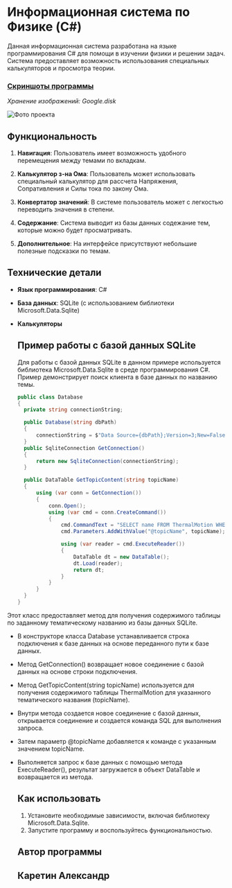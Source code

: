 # Информационная система по Физике (C#)

Данная информационная система разработана на языке программирования C# для помощи в изучении физики и решении задач. Система предоставляет возможность использования специальных калькуляторов и просмотра теории.

### [Скриншоты программы](https://drive.google.com/drive/folders/1n94XEREqiIbxn08Pmf06TyqMiawfNXzV?usp=sharing)
*Хранение изображений: Google.disk*

![Фото проекта](https://i.postimg.cc/3wKnrPGG/Screenshot-1.png)

## Функциональность

1. **Навигация**: Пользователь имеет возможность удобного перемещения между темами по вкладкам.

2. **Калькулятор з-на Ома**: Пользователь может использовать специальный калькулятор для рассчета Напряжения, Сопративления и Силы тока по закону Ома.

3. **Конвертатор значений**: В системе пользователь может с легкостью переводить значения в степени.

4. **Содержание**: Система выводит из базы данных содежание тем, которые можно будет просматривать.

5. **Дополнительное**: На интерфейсе присутствуют небольшие полезные подсказки по темам.

## Технические детали

- **Язык программирования**: C#
- **База данных**: SQLite (с использованием библиотеки Microsoft.Data.Sqlite)
- **Калькуляторы**

  ## Пример работы с базой данных SQLite
  Для работы с базой данных SQLite в данном примере используется библиотека Microsoft.Data.Sqlite в среде программирования C#. Пример демонстрирует поиск клиента в базе данных по названию темы.

  ``` C#
  public class Database
  {
    private string connectionString;

    public Database(string dbPath)
    {
        connectionString = $"Data Source={dbPath};Version=3;New=False;Compress=True;";
    }
    public SqliteConnection GetConnection()
    {
        return new SqliteConnection(connectionString);
    }

    public DataTable GetTopicContent(string topicName)
    {
        using (var conn = GetConnection())
        {
            conn.Open();
            using (var cmd = conn.CreateCommand())
            {
                cmd.CommandText = "SELECT name FROM ThermalMotion WHERE name = @topicName";
                cmd.Parameters.AddWithValue("@topicName", topicName);

                using (var reader = cmd.ExecuteReader())
                {
                    DataTable dt = new DataTable();
                    dt.Load(reader);
                    return dt;
                }
            }
        }
    }
  }


Этот класс предоставляет метод для получения содержимого таблицы по заданному тематическому названию из базы данных SQLite.
- В конструкторе класса Database устанавливается строка подключения к базе данных на основе переданного пути к базе данных.
- Метод GetConnection() возвращает новое соединение с базой данных на основе строки подключения.
- Метод GetTopicContent(string topicName) используется для получения содержимого таблицы ThermalMotion для указанного тематического названия (topicName). 
- Внутри метода создается новое соединение с базой данных, открывается соединение и создается команда SQL для выполнения запроса.
- Затем параметр @topicName добавляется к команде с указанным значением topicName.
- Выполняется запрос к базе данных с помощью метода ExecuteReader(), результат загружается в объект DataTable и возвращается из метода.
  
     ## Как использовать
     1. Установите необходимые зависимости, включая библиотеку Microsoft.Data.Sqlite.
     2. Запустите программу и воспользуйтесь функциональностью.

     ## Автор программы

     ## Каретин Александр

